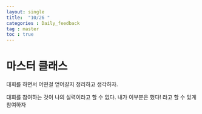 ```yaml
---
layout: single
title:  "10/26 "
categories : Daily_feedback
tag : master
toc : true
---
```


# 마스터 클래스 
대회를 하면서 어떤걸 얻어갈지 정리하고 생각하자.

대회를 참여하는 것이 나의 실력이라고 할 수 없다. 내가 이부분은 했다! 라고 할 수 있게 참여하자

# 